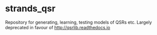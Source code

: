 strands_qsr
===========

Repository for generating, learning, testing models of QSRs etc. Largely deprecated in favour of http://qsrlib.readthedocs.io
